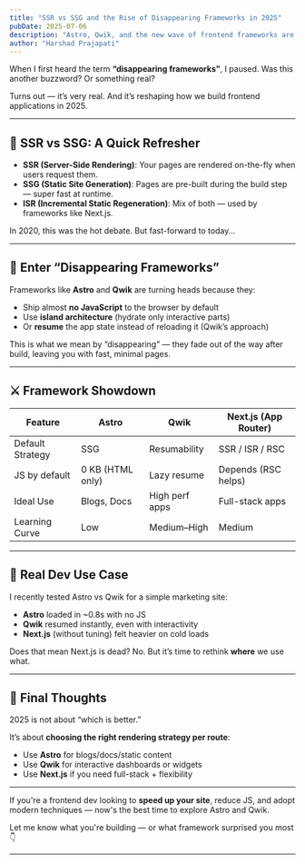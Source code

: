 ```yaml
---
title: "SSR vs SSG and the Rise of Disappearing Frameworks in 2025"
pubDate: 2025-07-06
description: "Astro, Qwik, and the new wave of frontend frameworks are changing how we think about rendering. Here's what modern developers need to know."
author: "Harshad Prajapati"
---
```


When I first heard the term **“disappearing frameworks”**, I paused. Was this another buzzword? Or something real?

Turns out — it’s very real. And it’s reshaping how we build frontend applications in 2025.

---

## 🔁 SSR vs SSG: A Quick Refresher

- **SSR (Server-Side Rendering)**: Your pages are rendered on-the-fly when users request them.
- **SSG (Static Site Generation)**: Pages are pre-built during the build step — super fast at runtime.
- **ISR (Incremental Static Regeneration)**: Mix of both — used by frameworks like Next.js.

In 2020, this was the hot debate. But fast-forward to today...

---

## 🚀 Enter “Disappearing Frameworks”

Frameworks like **Astro** and **Qwik** are turning heads because they:
- Ship almost **no JavaScript** to the browser by default
- Use **island architecture** (hydrate only interactive parts)
- Or **resume** the app state instead of reloading it (Qwik’s approach)

This is what we mean by “disappearing” — they fade out of the way after build, leaving you with fast, minimal pages.

---

## ⚔️ Framework Showdown

| Feature            | Astro            | Qwik             | Next.js (App Router) |
|--------------------|------------------|------------------|-----------------------|
| Default Strategy   | SSG              | Resumability     | SSR / ISR / RSC       |
| JS by default      | 0 KB (HTML only) | Lazy resume      | Depends (RSC helps)   |
| Ideal Use          | Blogs, Docs      | High perf apps   | Full-stack apps       |
| Learning Curve     | Low              | Medium–High      | Medium                |

---

## 🧪 Real Dev Use Case

I recently tested Astro vs Qwik for a simple marketing site:
- **Astro** loaded in ~0.8s with no JS
- **Qwik** resumed instantly, even with interactivity
- **Next.js** (without tuning) felt heavier on cold loads

Does that mean Next.js is dead? No. But it’s time to rethink **where** we use what.

---

## 🧠 Final Thoughts

2025 is not about “which is better.”

It’s about **choosing the right rendering strategy per route**:
- Use **Astro** for blogs/docs/static content
- Use **Qwik** for interactive dashboards or widgets
- Use **Next.js** if you need full-stack + flexibility

---

If you're a frontend dev looking to **speed up your site**, reduce JS, and adopt modern techniques — now's the best time to explore Astro and Qwik.

Let me know what you're building — or what framework surprised you most 👇

---

